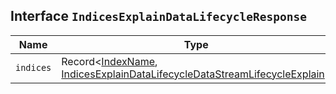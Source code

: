## Interface `IndicesExplainDataLifecycleResponse`

| Name | Type | Description |
| - | - | - |
| `indices` | Record<[IndexName](./IndexName.md), [IndicesExplainDataLifecycleDataStreamLifecycleExplain](./IndicesExplainDataLifecycleDataStreamLifecycleExplain.md)> | &nbsp; |

